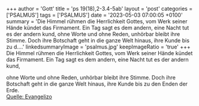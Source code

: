 +++
author = 'Gott'
title = 'ps 19(18),2-3.4-5ab'
layout = 'post'
categories = ['PSALMUS']
tags = ['PSALMUS']
date = '2023-05-03 07:00:05 +0100'
summary = 'Die Himmel rühmen die Herrlichkeit Gottes, vom Werk seiner Hände kündet das Firmament. Ein Tag sagt es dem andern, eine Nacht tut es der andern kund,  ohne Worte und ohne Reden, unhörbar bleibt ihre Stimme. Doch ihre Botschaft geht in die ganze Welt hinaus, ihre Kunde bis zu d....'
linkedsummaryImage = 'psalmus.jpg'
keepImageRatio = 'true'
+++
Die Himmel rühmen die Herrlichkeit Gottes,
vom Werk seiner Hände kündet das Firmament.
Ein Tag sagt es dem andern,
eine Nacht tut es der andern kund,

ohne Worte und ohne Reden,
unhörbar bleibt ihre Stimme.
Doch ihre Botschaft geht in die ganze Welt hinaus,
ihre Kunde bis zu den Enden der Erde.<!--more--><br> [Quelle: Evangelizo](https://evangeliumtagfuertag.org/DE/gospel)